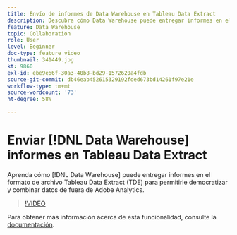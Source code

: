 ```yaml
---
title: Envío de informes de Data Warehouse en Tableau Data Extract
description: Descubra cómo Data Warehouse puede entregar informes en el formato de archivo Tableau Data Extract (TDE) para permitirle democratizar y combinar datos de fuera de Adobe Analytics.
feature: Data Warehouse
topic: Collaboration
role: User
level: Beginner
doc-type: feature video
thumbnail: 341449.jpg
kt: 9860
exl-id: ebe9e66f-30a3-40b8-bd29-1572620a4fdb
source-git-commit: db46eab452615329192fded673bd14261f97e21e
workflow-type: tm+mt
source-wordcount: '73'
ht-degree: 58%

---
```


# Enviar [!DNL Data Warehouse] informes en Tableau Data Extract

Aprenda cómo [!DNL Data Warehouse] puede entregar informes en el formato de archivo Tableau Data Extract (TDE) para permitirle democratizar y combinar datos de fuera de Adobe Analytics.

>[!VIDEO](https://video.tv.adobe.com/v/341449/?quality=12&learn=on)

Para obtener más información acerca de esta funcionalidad, consulte la [documentación](https://experienceleague.adobe.com/es/docs/analytics/export/data-warehouse/t-tableau).
